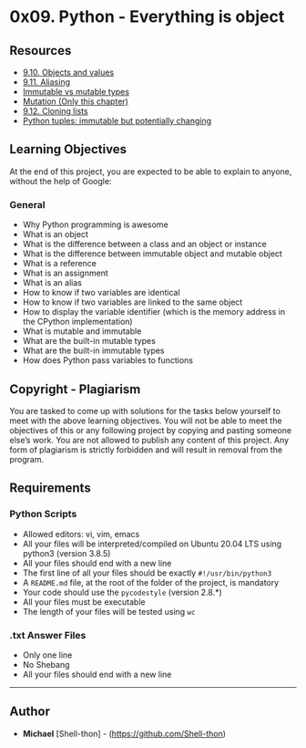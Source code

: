 # 0x09. Python - Everything is object

## Resources

- [9.10. Objects and values](https://docs.python.org/3.8/reference/datamodel.html#objects-values-and-types)
- [9.11. Aliasing](https://docs.python.org/3.8/reference/datamodel.html#aliasing)
- [Immutable vs mutable types](https://docs.python.org/3.8/glossary.html#term-immutable)
- [Mutation (Only this chapter)](https://docs.python.org/3.8/reference/datamodel.html#objects-mutable-and-immutable)
- [9.12. Cloning lists](https://docs.python.org/3.8/reference/datamodel.html#objects-copy)
- [Python tuples: immutable but potentially changing](https://docs.python.org/3/tutorial/datastructures.html#tuples-and-sequences)

## Learning Objectives

At the end of this project, you are expected to be able to explain to anyone, without the help of Google:

### General
- Why Python programming is awesome
- What is an object
- What is the difference between a class and an object or instance
- What is the difference between immutable object and mutable object
- What is a reference
- What is an assignment
- What is an alias
- How to know if two variables are identical
- How to know if two variables are linked to the same object
- How to display the variable identifier (which is the memory address in the CPython implementation)
- What is mutable and immutable
- What are the built-in mutable types
- What are the built-in immutable types
- How does Python pass variables to functions

## Copyright - Plagiarism

You are tasked to come up with solutions for the tasks below yourself to meet with the above learning objectives. You will not be able to meet the objectives of this or any following project by copying and pasting someone else’s work. You are not allowed to publish any content of this project. Any form of plagiarism is strictly forbidden and will result in removal from the program.

## Requirements

### Python Scripts
- Allowed editors: vi, vim, emacs
- All your files will be interpreted/compiled on Ubuntu 20.04 LTS using python3 (version 3.8.5)
- All your files should end with a new line
- The first line of all your files should be exactly `#!/usr/bin/python3`
- A `README.md` file, at the root of the folder of the project, is mandatory
- Your code should use the `pycodestyle` (version 2.8.*)
- All your files must be executable
- The length of your files will be tested using `wc`

### .txt Answer Files
- Only one line
- No Shebang
- All your files should end with a new line

---

## Author
* **Michael** [Shell-thon] - (https://github.com/Shell-thon)